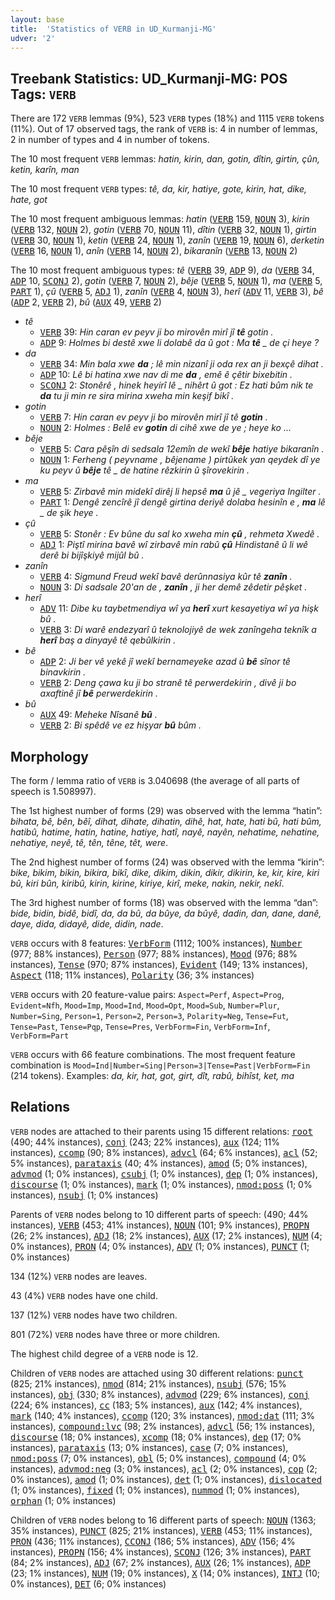```yaml
---
layout: base
title:  'Statistics of VERB in UD_Kurmanji-MG'
udver: '2'
---
```


## Treebank Statistics: UD_Kurmanji-MG: POS Tags: `VERB`

There are 172 `VERB` lemmas (9%), 523 `VERB` types (18%) and 1115 `VERB` tokens (11%).
Out of 17 observed tags, the rank of `VERB` is: 4 in number of lemmas, 2 in number of types and 4 in number of tokens.

The 10 most frequent `VERB` lemmas: <em>hatin, kirin, dan, gotin, dîtin, girtin, çûn, ketin, karîn, man</em>

The 10 most frequent `VERB` types:  <em>tê, da, kir, hatiye, gote, kirin, hat, dike, hate, got</em>

The 10 most frequent ambiguous lemmas: <em>hatin</em> (<tt><a href="kmr_mg-pos-VERB.html">VERB</a></tt> 159, <tt><a href="kmr_mg-pos-NOUN.html">NOUN</a></tt> 3), <em>kirin</em> (<tt><a href="kmr_mg-pos-VERB.html">VERB</a></tt> 132, <tt><a href="kmr_mg-pos-NOUN.html">NOUN</a></tt> 2), <em>gotin</em> (<tt><a href="kmr_mg-pos-VERB.html">VERB</a></tt> 70, <tt><a href="kmr_mg-pos-NOUN.html">NOUN</a></tt> 11), <em>dîtin</em> (<tt><a href="kmr_mg-pos-VERB.html">VERB</a></tt> 32, <tt><a href="kmr_mg-pos-NOUN.html">NOUN</a></tt> 1), <em>girtin</em> (<tt><a href="kmr_mg-pos-VERB.html">VERB</a></tt> 30, <tt><a href="kmr_mg-pos-NOUN.html">NOUN</a></tt> 1), <em>ketin</em> (<tt><a href="kmr_mg-pos-VERB.html">VERB</a></tt> 24, <tt><a href="kmr_mg-pos-NOUN.html">NOUN</a></tt> 1), <em>zanîn</em> (<tt><a href="kmr_mg-pos-VERB.html">VERB</a></tt> 19, <tt><a href="kmr_mg-pos-NOUN.html">NOUN</a></tt> 6), <em>derketin</em> (<tt><a href="kmr_mg-pos-VERB.html">VERB</a></tt> 16, <tt><a href="kmr_mg-pos-NOUN.html">NOUN</a></tt> 1), <em>anîn</em> (<tt><a href="kmr_mg-pos-VERB.html">VERB</a></tt> 14, <tt><a href="kmr_mg-pos-NOUN.html">NOUN</a></tt> 2), <em>bikaranîn</em> (<tt><a href="kmr_mg-pos-VERB.html">VERB</a></tt> 13, <tt><a href="kmr_mg-pos-NOUN.html">NOUN</a></tt> 2)

The 10 most frequent ambiguous types:  <em>tê</em> (<tt><a href="kmr_mg-pos-VERB.html">VERB</a></tt> 39, <tt><a href="kmr_mg-pos-ADP.html">ADP</a></tt> 9), <em>da</em> (<tt><a href="kmr_mg-pos-VERB.html">VERB</a></tt> 34, <tt><a href="kmr_mg-pos-ADP.html">ADP</a></tt> 10, <tt><a href="kmr_mg-pos-SCONJ.html">SCONJ</a></tt> 2), <em>gotin</em> (<tt><a href="kmr_mg-pos-VERB.html">VERB</a></tt> 7, <tt><a href="kmr_mg-pos-NOUN.html">NOUN</a></tt> 2), <em>bêje</em> (<tt><a href="kmr_mg-pos-VERB.html">VERB</a></tt> 5, <tt><a href="kmr_mg-pos-NOUN.html">NOUN</a></tt> 1), <em>ma</em> (<tt><a href="kmr_mg-pos-VERB.html">VERB</a></tt> 5, <tt><a href="kmr_mg-pos-PART.html">PART</a></tt> 1), <em>çû</em> (<tt><a href="kmr_mg-pos-VERB.html">VERB</a></tt> 5, <tt><a href="kmr_mg-pos-ADJ.html">ADJ</a></tt> 1), <em>zanîn</em> (<tt><a href="kmr_mg-pos-VERB.html">VERB</a></tt> 4, <tt><a href="kmr_mg-pos-NOUN.html">NOUN</a></tt> 3), <em>herî</em> (<tt><a href="kmr_mg-pos-ADV.html">ADV</a></tt> 11, <tt><a href="kmr_mg-pos-VERB.html">VERB</a></tt> 3), <em>bê</em> (<tt><a href="kmr_mg-pos-ADP.html">ADP</a></tt> 2, <tt><a href="kmr_mg-pos-VERB.html">VERB</a></tt> 2), <em>bû</em> (<tt><a href="kmr_mg-pos-AUX.html">AUX</a></tt> 49, <tt><a href="kmr_mg-pos-VERB.html">VERB</a></tt> 2)


* <em>tê</em>
  * <tt><a href="kmr_mg-pos-VERB.html">VERB</a></tt> 39: <em>Hin caran ev peyv ji bo mirovên mirî jî <b>tê</b> gotin .</em>
  * <tt><a href="kmr_mg-pos-ADP.html">ADP</a></tt> 9: <em>Holmes bi destê xwe li dolabê da û got : Ma <b>tê</b> _ de çi heye ?</em>
* <em>da</em>
  * <tt><a href="kmr_mg-pos-VERB.html">VERB</a></tt> 34: <em>Min bala xwe <b>da</b> ; lê min nizanî ji oda rex an ji bexçê dihat .</em>
  * <tt><a href="kmr_mg-pos-ADP.html">ADP</a></tt> 10: <em>Lê bi hatina xwe nav di me <b>da</b> , emê ê çêtir bixebitin .</em>
  * <tt><a href="kmr_mg-pos-SCONJ.html">SCONJ</a></tt> 2: <em>Stonêrê , hinek heyirî lê _ nihêrt û got : Ez hati bûm nik te <b>da</b> tu ji min re sira mirina xweha min keşif bikî .</em>
* <em>gotin</em>
  * <tt><a href="kmr_mg-pos-VERB.html">VERB</a></tt> 7: <em>Hin caran ev peyv ji bo mirovên mirî jî tê <b>gotin</b> .</em>
  * <tt><a href="kmr_mg-pos-NOUN.html">NOUN</a></tt> 2: <em>Holmes : Belê ev <b>gotin</b> di cihê xwe de ye ; heye ko ...</em>
* <em>bêje</em>
  * <tt><a href="kmr_mg-pos-VERB.html">VERB</a></tt> 5: <em>Cara pêşîn di sedsala 12emîn de wekî <b>bêje</b> hatiye bikaranîn .</em>
  * <tt><a href="kmr_mg-pos-NOUN.html">NOUN</a></tt> 1: <em>Ferheng ( peyvname , bêjename ) pirtûkek yan qeydek dî ye ku peyv û <b>bêje</b> tê _ de hatine rêzkirin û şîrovekirin .</em>
* <em>ma</em>
  * <tt><a href="kmr_mg-pos-VERB.html">VERB</a></tt> 5: <em>Zirbavê min midekî dirêj li hepsê <b>ma</b> û jê _ vegeriya Ingilter .</em>
  * <tt><a href="kmr_mg-pos-PART.html">PART</a></tt> 1: <em>Dengê zencîrê jî dengê girtina deriyê dolaba hesinîn e , <b>ma</b> lê _ de şik heye .</em>
* <em>çû</em>
  * <tt><a href="kmr_mg-pos-VERB.html">VERB</a></tt> 5: <em>Stonêr : Ev bûne du sal ko xweha min <b>çû</b> , rehmeta Xwedê .</em>
  * <tt><a href="kmr_mg-pos-ADJ.html">ADJ</a></tt> 1: <em>Piştî mirina bavê wî zirbavê min rabû <b>çû</b> Hindistanê û li wê derê bi bijîşkiyê mijûl bû .</em>
* <em>zanîn</em>
  * <tt><a href="kmr_mg-pos-VERB.html">VERB</a></tt> 4: <em>Sigmund Freud wekî bavê derûnnasiya kûr tê <b>zanîn</b> .</em>
  * <tt><a href="kmr_mg-pos-NOUN.html">NOUN</a></tt> 3: <em>Di sadsale 20'an de , <b>zanîn</b> , ji her demê zêdetir pêşket .</em>
* <em>herî</em>
  * <tt><a href="kmr_mg-pos-ADV.html">ADV</a></tt> 11: <em>Dibe ku taybetmendiya wî ya <b>herî</b> xurt kesayetiya wî ya hişk bû .</em>
  * <tt><a href="kmr_mg-pos-VERB.html">VERB</a></tt> 3: <em>Di warê endezyarî û teknolojiyê de wek zanîngeha teknîk a <b>herî</b> baş a dinyayê tê qebûlkirin .</em>
* <em>bê</em>
  * <tt><a href="kmr_mg-pos-ADP.html">ADP</a></tt> 2: <em>Ji ber vê yekê jî wekî bernameyeke azad û <b>bê</b> sînor tê binavkirin .</em>
  * <tt><a href="kmr_mg-pos-VERB.html">VERB</a></tt> 2: <em>Deng çawa ku ji bo stranê tê perwerdekirin , divê ji bo axaftinê jî <b>bê</b> perwerdekirin .</em>
* <em>bû</em>
  * <tt><a href="kmr_mg-pos-AUX.html">AUX</a></tt> 49: <em>Meheke Nîsanê <b>bû</b> .</em>
  * <tt><a href="kmr_mg-pos-VERB.html">VERB</a></tt> 2: <em>Bi spêdê ve ez hişyar <b>bû</b> bûm .</em>

## Morphology

The form / lemma ratio of `VERB` is 3.040698 (the average of all parts of speech is 1.508997).

The 1st highest number of forms (29) was observed with the lemma “hatin”: <em>bihata, bê, bên, bêî, dihat, dihate, dihatin, dihê, hat, hate, hati bû, hati bûm, hatibû, hatime, hatin, hatine, hatiye, hatî, nayê, nayên, nehatime, nehatine, nehatiye, neyê, tê, tên, têne, têt, were</em>.

The 2nd highest number of forms (24) was observed with the lemma “kirin”: <em>bike, bikim, bikin, bikira, bikî, dike, dikim, dikin, dikir, dikirin, ke, kir, kire, kiri bû, kiri bûn, kiribû, kirin, kirine, kiriye, kirî, meke, nakin, nekir, nekî</em>.

The 3rd highest number of forms (18) was observed with the lemma “dan”: <em>bide, bidin, bidê, bidî, da, da bû, da bûye, da bûyê, dadin, dan, dane, danê, daye, dida, didayê, dide, didin, nade</em>.

`VERB` occurs with 8 features: <tt><a href="kmr_mg-feat-VerbForm.html">VerbForm</a></tt> (1112; 100% instances), <tt><a href="kmr_mg-feat-Number.html">Number</a></tt> (977; 88% instances), <tt><a href="kmr_mg-feat-Person.html">Person</a></tt> (977; 88% instances), <tt><a href="kmr_mg-feat-Mood.html">Mood</a></tt> (976; 88% instances), <tt><a href="kmr_mg-feat-Tense.html">Tense</a></tt> (970; 87% instances), <tt><a href="kmr_mg-feat-Evident.html">Evident</a></tt> (149; 13% instances), <tt><a href="kmr_mg-feat-Aspect.html">Aspect</a></tt> (118; 11% instances), <tt><a href="kmr_mg-feat-Polarity.html">Polarity</a></tt> (36; 3% instances)

`VERB` occurs with 20 feature-value pairs: `Aspect=Perf`, `Aspect=Prog`, `Evident=Nfh`, `Mood=Imp`, `Mood=Ind`, `Mood=Opt`, `Mood=Sub`, `Number=Plur`, `Number=Sing`, `Person=1`, `Person=2`, `Person=3`, `Polarity=Neg`, `Tense=Fut`, `Tense=Past`, `Tense=Pqp`, `Tense=Pres`, `VerbForm=Fin`, `VerbForm=Inf`, `VerbForm=Part`

`VERB` occurs with 66 feature combinations.
The most frequent feature combination is `Mood=Ind|Number=Sing|Person=3|Tense=Past|VerbForm=Fin` (214 tokens).
Examples: <em>da, kir, hat, got, girt, dît, rabû, bihîst, ket, ma</em>


## Relations

`VERB` nodes are attached to their parents using 15 different relations: <tt><a href="kmr_mg-dep-root.html">root</a></tt> (490; 44% instances), <tt><a href="kmr_mg-dep-conj.html">conj</a></tt> (243; 22% instances), <tt><a href="kmr_mg-dep-aux.html">aux</a></tt> (124; 11% instances), <tt><a href="kmr_mg-dep-ccomp.html">ccomp</a></tt> (90; 8% instances), <tt><a href="kmr_mg-dep-advcl.html">advcl</a></tt> (64; 6% instances), <tt><a href="kmr_mg-dep-acl.html">acl</a></tt> (52; 5% instances), <tt><a href="kmr_mg-dep-parataxis.html">parataxis</a></tt> (40; 4% instances), <tt><a href="kmr_mg-dep-amod.html">amod</a></tt> (5; 0% instances), <tt><a href="kmr_mg-dep-advmod.html">advmod</a></tt> (1; 0% instances), <tt><a href="kmr_mg-dep-csubj.html">csubj</a></tt> (1; 0% instances), <tt><a href="kmr_mg-dep-dep.html">dep</a></tt> (1; 0% instances), <tt><a href="kmr_mg-dep-discourse.html">discourse</a></tt> (1; 0% instances), <tt><a href="kmr_mg-dep-mark.html">mark</a></tt> (1; 0% instances), <tt><a href="kmr_mg-dep-nmod-poss.html">nmod:poss</a></tt> (1; 0% instances), <tt><a href="kmr_mg-dep-nsubj.html">nsubj</a></tt> (1; 0% instances)

Parents of `VERB` nodes belong to 10 different parts of speech:  (490; 44% instances), <tt><a href="kmr_mg-pos-VERB.html">VERB</a></tt> (453; 41% instances), <tt><a href="kmr_mg-pos-NOUN.html">NOUN</a></tt> (101; 9% instances), <tt><a href="kmr_mg-pos-PROPN.html">PROPN</a></tt> (26; 2% instances), <tt><a href="kmr_mg-pos-ADJ.html">ADJ</a></tt> (18; 2% instances), <tt><a href="kmr_mg-pos-AUX.html">AUX</a></tt> (17; 2% instances), <tt><a href="kmr_mg-pos-NUM.html">NUM</a></tt> (4; 0% instances), <tt><a href="kmr_mg-pos-PRON.html">PRON</a></tt> (4; 0% instances), <tt><a href="kmr_mg-pos-ADV.html">ADV</a></tt> (1; 0% instances), <tt><a href="kmr_mg-pos-PUNCT.html">PUNCT</a></tt> (1; 0% instances)

134 (12%) `VERB` nodes are leaves.

43 (4%) `VERB` nodes have one child.

137 (12%) `VERB` nodes have two children.

801 (72%) `VERB` nodes have three or more children.

The highest child degree of a `VERB` node is 12.

Children of `VERB` nodes are attached using 30 different relations: <tt><a href="kmr_mg-dep-punct.html">punct</a></tt> (825; 21% instances), <tt><a href="kmr_mg-dep-nmod.html">nmod</a></tt> (814; 21% instances), <tt><a href="kmr_mg-dep-nsubj.html">nsubj</a></tt> (576; 15% instances), <tt><a href="kmr_mg-dep-obj.html">obj</a></tt> (330; 8% instances), <tt><a href="kmr_mg-dep-advmod.html">advmod</a></tt> (229; 6% instances), <tt><a href="kmr_mg-dep-conj.html">conj</a></tt> (224; 6% instances), <tt><a href="kmr_mg-dep-cc.html">cc</a></tt> (183; 5% instances), <tt><a href="kmr_mg-dep-aux.html">aux</a></tt> (142; 4% instances), <tt><a href="kmr_mg-dep-mark.html">mark</a></tt> (140; 4% instances), <tt><a href="kmr_mg-dep-ccomp.html">ccomp</a></tt> (120; 3% instances), <tt><a href="kmr_mg-dep-nmod-dat.html">nmod:dat</a></tt> (111; 3% instances), <tt><a href="kmr_mg-dep-compound-lvc.html">compound:lvc</a></tt> (98; 2% instances), <tt><a href="kmr_mg-dep-advcl.html">advcl</a></tt> (56; 1% instances), <tt><a href="kmr_mg-dep-discourse.html">discourse</a></tt> (18; 0% instances), <tt><a href="kmr_mg-dep-xcomp.html">xcomp</a></tt> (18; 0% instances), <tt><a href="kmr_mg-dep-dep.html">dep</a></tt> (17; 0% instances), <tt><a href="kmr_mg-dep-parataxis.html">parataxis</a></tt> (13; 0% instances), <tt><a href="kmr_mg-dep-case.html">case</a></tt> (7; 0% instances), <tt><a href="kmr_mg-dep-nmod-poss.html">nmod:poss</a></tt> (7; 0% instances), <tt><a href="kmr_mg-dep-obl.html">obl</a></tt> (5; 0% instances), <tt><a href="kmr_mg-dep-compound.html">compound</a></tt> (4; 0% instances), <tt><a href="kmr_mg-dep-advmod-neg.html">advmod:neg</a></tt> (3; 0% instances), <tt><a href="kmr_mg-dep-acl.html">acl</a></tt> (2; 0% instances), <tt><a href="kmr_mg-dep-cop.html">cop</a></tt> (2; 0% instances), <tt><a href="kmr_mg-dep-amod.html">amod</a></tt> (1; 0% instances), <tt><a href="kmr_mg-dep-det.html">det</a></tt> (1; 0% instances), <tt><a href="kmr_mg-dep-dislocated.html">dislocated</a></tt> (1; 0% instances), <tt><a href="kmr_mg-dep-fixed.html">fixed</a></tt> (1; 0% instances), <tt><a href="kmr_mg-dep-nummod.html">nummod</a></tt> (1; 0% instances), <tt><a href="kmr_mg-dep-orphan.html">orphan</a></tt> (1; 0% instances)

Children of `VERB` nodes belong to 16 different parts of speech: <tt><a href="kmr_mg-pos-NOUN.html">NOUN</a></tt> (1363; 35% instances), <tt><a href="kmr_mg-pos-PUNCT.html">PUNCT</a></tt> (825; 21% instances), <tt><a href="kmr_mg-pos-VERB.html">VERB</a></tt> (453; 11% instances), <tt><a href="kmr_mg-pos-PRON.html">PRON</a></tt> (436; 11% instances), <tt><a href="kmr_mg-pos-CCONJ.html">CCONJ</a></tt> (186; 5% instances), <tt><a href="kmr_mg-pos-ADV.html">ADV</a></tt> (156; 4% instances), <tt><a href="kmr_mg-pos-PROPN.html">PROPN</a></tt> (156; 4% instances), <tt><a href="kmr_mg-pos-SCONJ.html">SCONJ</a></tt> (126; 3% instances), <tt><a href="kmr_mg-pos-PART.html">PART</a></tt> (84; 2% instances), <tt><a href="kmr_mg-pos-ADJ.html">ADJ</a></tt> (67; 2% instances), <tt><a href="kmr_mg-pos-AUX.html">AUX</a></tt> (26; 1% instances), <tt><a href="kmr_mg-pos-ADP.html">ADP</a></tt> (23; 1% instances), <tt><a href="kmr_mg-pos-NUM.html">NUM</a></tt> (19; 0% instances), <tt><a href="kmr_mg-pos-X.html">X</a></tt> (14; 0% instances), <tt><a href="kmr_mg-pos-INTJ.html">INTJ</a></tt> (10; 0% instances), <tt><a href="kmr_mg-pos-DET.html">DET</a></tt> (6; 0% instances)


